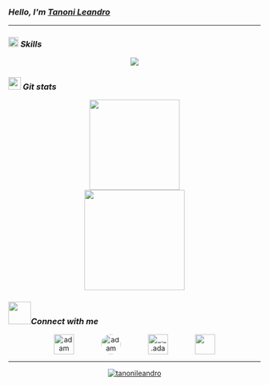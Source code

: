 ### <i><b>Hello, I'm <a href="https://tanonileandro.netlify.app/" target="_blank">Tanoni Leandro</a></b></i>

<hr>

### <picture><img src = "https://media2.giphy.com/media/QssGEmpkyEOhBCb7e1/giphy.gif?cid=ecf05e47a0n3gi1bfqntqmob8g9aid1oyj2wr3ds3mg700bl&rid=giphy.gif" width = 20px></picture> <i><b>Skills</b></i>
<p align="center">
  <a href="https://skillicons.dev">
    <img src="https://skillicons.dev/icons?i=c,python,django,flask,php,net,js,react,html,css,postgresql,mysql&perline=14" />
  </a>
</p>

### <img src="https://th.bing.com/th/id/R.011db7f1e14cdcefd5ed8b056f70d038?rik=NHHx7PD%2bLTi5YA&riu=http%3a%2f%2fui.trinine.net%2fwp%2fwp-content%2fuploads%2f2016%2f06%2f20160602_GraphAnimeIcon.gif&ehk=TXXGvgTPI6i%2f5xQe%2fW3mnT36hQPfIBwZcQsaKAlJWhs%3d&risl=&pid=ImgRaw&r=0" width="25"><i><b>&nbsp;Git stats</b></i>
<p align="center">
<a href="https://github.com/tanonileandro">
  <img height="180em"  src="https://github-readme-stats.vercel.app/api/top-langs/?username=tanonileandro&layout=compact&langs_count=10&theme=dark&hide_border=true&hide_title=True"/>
</a>
<br>
<a href="https://github.com/tanonileandro">
  <img height="200em" src="https://github-profile-summary-cards.vercel.app/api/cards/profile-details?username=tanonileandro&theme=dark&hide_border=true&hide_title=True"/>
</a>
</p>

### <picture><img src='https://raw.githubusercontent.com/ShahriarShafin/ShahriarShafin/main/Assets/handshake.gif' width="45"></picture><i><b>Connect with me</b></i>
<p align="center">
  <a href="https://www.linkedin.com/in/leandro-tanoni/" target="blank"><img align="center"
      src="https://img.icons8.com/fluency/48/000000/linkedin.png"
      alt="adam pithewan" height="40" style="margin-right: 50px;"/></a>
  <a href="https://www.facebook.com/leandro.tanoni.5" target="blank"><img align="center"
      src="https://img.icons8.com/fluency/48/000000/facebook.png"
      alt="adam pithen wala" height="40" style="margin-right: 50px; border-radius: 30px;"/></a>
  <a href="https://www.instagram.com/tanonileandro/" target="blank"><img align="center"
      src="https://img.icons8.com/fluency/48/000000/instagram-new.png"
      alt="_._.adam._" height="40" style="margin-right: 50px;"/></a>
  <a href = "mailto: tanoni44@gmail.com"><img align="center" src="https://img.icons8.com/fluency/48/000000/apple-mail.png" height="40"/></a>
</p>
<hr>
<p align="center">
	<a href="https://github.com/tanonileandro">
		<img src="https://komarev.com/ghpvc/?username=tanonileandro&label=Profile%20views&color=0e75b6&style=flat" alt="tanonileandro" />
	</a>
</p>
